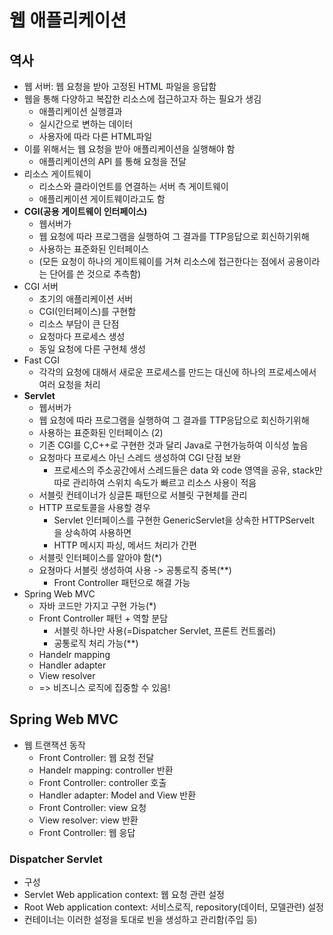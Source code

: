 # 웹 애플리케이션 

## 역사
- 웹 서버: 웹 요청을 받아 고정된 HTML 파일을 응답함
- 웹을 통해 다양하고 복잡한 리소스에 접근하고자 하는 필요가 생김
  - 애플리케이션 실행결과
  - 실시간으로 변하는 데이터
  - 사용자에 따라 다른 HTML파일
- 이를 위해서는 웹 요청을 받아 애플리케이션을 실행해야 함
  - 애플리케이션의 API 를 통해 요청을 전달
- 리소스 게이트웨이
  - 리소스와 클라이언트를 연결하는 서버 측 게이트웨이
  - 애플리케이션 게이트웨이라고도 함 
- **CGI(공용 게이트웨이 인터페이스)**
  - 웹서버가
  - 웹 요청에 따라 프로그램을 실행하여 그 결과를 TTP응답으로 회신하기위해
  - 사용하는 표준화된 인터페이스
  - (모든 요청이 하나의 게이트웨이를 거쳐 리소스에 접근한다는 점에서 공용이라는 단어를 쓴 것으로 추측함)
- CGI 서버
  -  초기의 애플리케이션 서버
  -  CGI(인터페이스)를 구현함
  -  리소스 부담이 큰 단점
    -  요청마다 프로세스 생성
    -  동일 요청에 다른 구현체 생성
- Fast CGI
  - 각각의 요청에 대해서 새로운 프로세스를 만드는 대신에 하나의 프로세스에서 여러 요청을 처리 
- **Servlet**
  - 웹서버가
  - 웹 요청에 따라 프로그램을 실행하여 그 결과를 TTP응답으로 회신하기위해
  - 사용하는 표준화된 인터페이스 (2)
  - 기존 CGI를 C,C++로 구현한 것과 달리 Java로 구현가능하여 이식성 높음
  - 요청마다 프로세스 아닌 스레드 생성하여 CGI 단점 보완
    - 프로세스의 주소공간에서 스레드들은 data 와 code 영역을 공유, stack만 따로 관리하여 스위치 속도가 빠르고 리소스 사용이 적음  
  - 서블릿 컨테이너가 싱글톤 패턴으로 서블릿 구현체를 관리
  - HTTP 프로토콜을 사용할 경우
    - Servlet 인터페이스를 구현한 GenericServlet을 상속한 HTTPServelt 을 상속하여 사용하면   
    - HTTP 메시지 파싱, 메서드 처리가 간편
  - 서블릿 인터페이스를 알아야 함(*)
  - 요쳥마다 서블릿 생성하여 사용 -> 공통로직 중복(**)
    - Front Controller 패턴으로 해결 가능 
- Spring Web MVC
  - 자바 코드만 가지고 구현 가능(*)
  - Front Controller 패턴 + 역할 분담
    - 서블릿 하나만 사용(=Dispatcher Servlet, 프론트 컨트롤러)
    - 공통로직 처리 가능(**)
  - Handelr mapping
  - Handler adapter
  - View resolver
  - => 비즈니스 로직에 집중할 수 있음!

## Spring Web MVC
- 웹 트랜잭션 동작
  - Front Controller: 웹 요청 전달
  - Handelr mapping: controller 반환
  - Front Controller: controller 호출
  - Handler adapter: Model and View 반환
  - Front Controller: view 요청
  - View resolver: view 반환
  - Front Controller: 웹 응답
 
 ### Dispatcher Servlet
 - 구성
  - Servlet Web application context: 웹 요청 관련 설정
  - Root Web application context: 서비스로직, repository(데이터, 모델관련) 설정
 - 컨테이너는 이러한 설정을 토대로 빈을 생성하고 관리함(주입 등)
 
